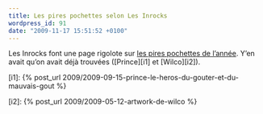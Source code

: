 ```yaml
---
title: Les pires pochettes selon Les Inrocks
wordpress_id: 91
date: "2009-11-17 15:51:52 +0100"
---
```


Les Inrocks font une page rigolote sur [les pires pochettes de l’année][1]. Y’en
avait qu’on avait déjà trouvées ([Prince][i1] et [Wilco][i2]).

[i1]:
{% post_url 2009/2009-09-15-prince-le-heros-du-gouter-et-du-mauvais-gout %}

[i2]: {% post_url 2009/2009-05-12-artwork-de-wilco %}

[1]:
  https://web.archive.org/web/20091120074144/http://www.lesinrocks.com/musique/musique-article/t/1258460520/article/art-visuel-20-pochettes-lol-et-wtf/
  "Art visuel : 20 pochettes LOL et WTF"
